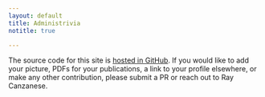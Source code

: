 ```yaml
---
layout: default
title: Administrivia
notitle: true

---
```


The source code for this site is [hosted in GitHub](https://github.com/rcanzanese/datafusionlab.org). If you would like to add your picture, PDFs for your publications, a link to your profile elsewhere, or make any other contribution, please submit a PR or reach out to Ray Canzanese.
